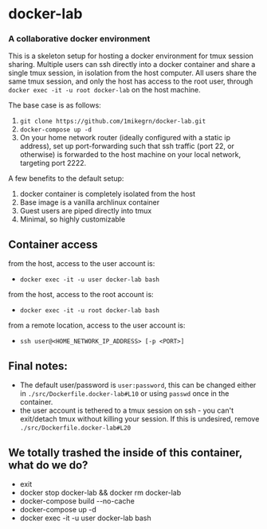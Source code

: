 # docker-lab
### A collaborative docker environment

This is a skeleton setup for hosting a docker environment for tmux session sharing. Multiple users can ssh directly into a docker container and share a single tmux session, in isolation from the host computer. All users share the same tmux session, and only the host has access to the root user, through `docker exec -it -u root docker-lab` on the host machine.

The base case is as follows:

1. `git clone https://github.com/1mikegrn/docker-lab.git`
2. `docker-compose up -d`
3. On your home network router (ideally configured with a static ip address), set up port-forwarding such that ssh traffic (port 22, or otherwise) is forwarded to the host machine on your local network, targeting port 2222.

A few benefits to the default setup:
1. docker container is completely isolated from the host
2. Base image is a vanilla archlinux container
3. Guest users are piped directly into tmux
4. Minimal, so highly customizable

## Container access
from the host, access to the user account is: 
- `docker exec -it -u user docker-lab bash`

from the host, access to the root account is: 
- `docker exec -it -u root docker-lab bash`

from a remote location, access to the user account is:
- `ssh user@<HOME_NETWORK_IP_ADDRESS> [-p <PORT>]`

## Final notes:
- The default user/password is `user:password`, this can be changed either in `./src/Dockerfile.docker-lab#L10` or using `passwd` once in the container.
- the user account is tethered to a tmux session on ssh - you can't exit/detach tmux without killing your session. If this is undesired, remove `./src/Dockerfile.docker-lab#L20`

## We totally trashed the inside of this container, what do we do?
- exit
- docker stop docker-lab && docker rm docker-lab
- docker-compose build --no-cache
- docker-compose up -d
- docker exec -it -u user docker-lab bash
